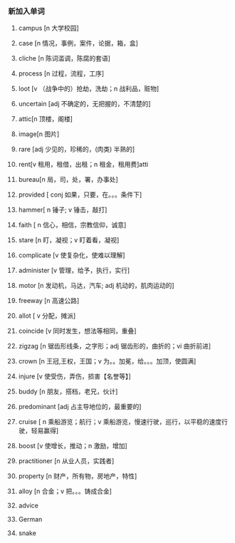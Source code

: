 ### 新加入单词

1. campus [n 大学校园]

2. case [n 情况，事例，案件，论据，箱，盒]

3. cliche [n 陈词滥调，陈腐的套语]

4. process [n 过程，流程，工序]

5. loot [v （战争中的）抢劫，洗劫；n 战利品，赃物]

6. uncertain [adj 不确定的，无把握的，不清楚的]

7. attic[n 顶楼，阁楼]

8. image[n 图片]

9. rare [adj 少见的，珍稀的，(肉类) 半熟的]

10. rent[v 租用，租借，出租；n 租金，租用费]atti

11. bureau[n 局，司，处，署，办事处]

12. provided [ conj 如果，只要，在。。。条件下]

13. hammer[ n 锤子; v 锤击，敲打]

14. faith [ n 信心，相信，宗教信仰，诚意]

15. stare [n 盯，凝视；v 盯着看，凝视]

16. complicate [v 使复杂化，使难以理解]

17. administer [v 管理，给予，执行，实行]

18. motor [n 发动机，马达，汽车; adj 机动的，肌肉运动的]

19. freeway [n 高速公路]

20. allot [ v 分配，摊派]

21. coincide [v 同时发生，想法等相同，重叠]

22. zigzag [n 锯齿形线条，之字形；adj 锯齿形的，曲折的；vi 曲折前进]

23. crown [n 王冠,王权，王国；v 为。。加冕，给。。。加顶，使圆满]

24. injure [v 使受伤，弄伤，损害【名誉等】]

25. buddy [n 朋友，搭档，老兄，伙计]

26. predominant [adj 占主导地位的，最重要的]

27. cruise [ n 乘船游览；航行；v 乘船游览，慢速行驶，巡行，以平稳的速度行驶，轻易赢得]

28. boost [v 使增长，推动；n 激励，增加]

29. practitioner [n 从业人员，实践者]

30. property [n 财产，所有物，房地产，特性]

31. alloy [n 合金；v 把。。。铸成合金]

32. advice

33. German

34. snake

    

    